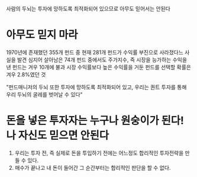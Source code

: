 사람의 두뇌는 투자에 망하도록 최적화되어 있으므로 아무도 믿어서는 안된다

# 아무도 믿지 마라
1970년에 존재했던 355개 펀드 중 현재 281개 펀드가 수익률 부진으로 사라졌다느 사실을 발견
심지어 살아남은 74개 펀드 중에서도 주가지수, 즉 시장을 능가하는 수익을 낸 펀드는 겨우 10개에 불과
시장 수익률보다 높은 수익률을 거둔 펀드를 선택할 확률은 겨우 2.8%였던 것

"펀드매니저의 두뇌 또한 투자에 망하도록 최적화되어 있고, 우리는 퀀트 투자를 통해 우리 두뇌의 굴레를 벗어날 수 있다"

# 돈을 넣은 투자자는 누구나 원숭이가 된다! 나 자신도 믿으면 안된다
1. 우리는 투자 전, 즉 실제로 돈을 투입하기 전에는 어느정도 합리적인 투자전략을 만들 수 있다.
2. 매수가 끝나고 내 돈이 들어간 그 순간부터는 합리적인 판단을 할 수 없다.
